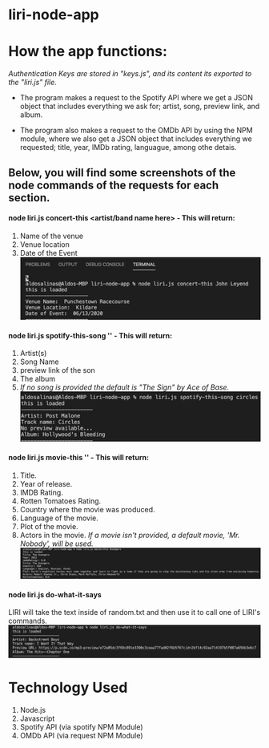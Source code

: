 # liri-node-app

# How the app functions:

_Authentication Keys are stored in "keys.js", and its content its exported to the "liri.js" file._

* The program makes a request to the Spotify API where we get a JSON object that includes everything we ask for; artist, song, preview link, and album. 

* The program also makes a request to the OMDb API by using the NPM module, where we also get a JSON object that includes everything we requested; title, year, IMDb rating, languague, among othe detais.

## Below, you will find some screenshots of the node commands of the requests for each section.

#### node liri.js concert-this <artist/band name here> - This will return:
1. Name of the venue
2. Venue location
3. Date of the Event
![](images/concert_this.png)

#### node liri.js spotify-this-song '<song name here>' - This will return:

1. Artist(s)
2. Song Name
3. preview link of the son
4. The album
  4. _If no song is provided the default is "The Sign" by Ace of Base._
![](images/spotify_this.png)

#### node liri.js movie-this '<movie name here>' - This will return:

1. Title.
2. Year of release.
3. IMDB Rating.
4. Rotten Tomatoes Rating.
5. Country where the movie was produced.
6. Language of the movie.
7. Plot of the movie.
8. Actors in the movie.
  _If a movie isn't provided, a default movie, 'Mr. Nobody', will be used._
![](images/movie_this.png)

#### node liri.js do-what-it-says

LIRI will take the text inside of random.txt and then use it to call one of LIRI's commands.
![](images/do_what_it_says.png)

# Technology Used
1. Node.js
2. Javascript
3. Spotify API (via spotify NPM Module)
4. OMDb API (via request NPM Module)
